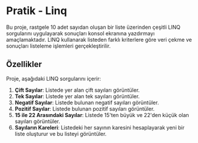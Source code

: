 # Pratik - Linq

Bu proje, rastgele 10 adet sayıdan oluşan bir liste üzerinden çeşitli LINQ sorgularını uygulayarak sonuçları konsol ekranına yazdırmayı amaçlamaktadır. LINQ kullanarak listeden farklı kriterlere göre veri çekme ve sonuçları listeleme işlemleri gerçekleştirilir.

## Özellikler

Proje, aşağıdaki LINQ sorgularını içerir:

1. **Çift Sayılar**: Listede yer alan çift sayıları görüntüler.
2. **Tek Sayılar**: Listede yer alan tek sayıları görüntüler.
3. **Negatif Sayılar**: Listede bulunan negatif sayıları görüntüler.
4. **Pozitif Sayılar**: Listede bulunan pozitif sayıları görüntüler.
5. **15 ile 22 Arasındaki Sayılar**: Listede 15'ten büyük ve 22'den küçük olan sayıları görüntüler.
6. **Sayıların Kareleri**: Listedeki her sayının karesini hesaplayarak yeni bir liste oluşturur ve bu listeyi görüntüler.
